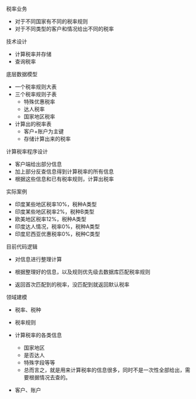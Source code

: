 税率业务

- 对于不同国家有不同的税率规则
- 对于不同类型的客户和情况给出不同的税率

技术设计

- 计算税率并存储
- 查询税率

底层数据模型

- 一个税率规则大表
- 三个税率规则子表
  - 特殊优惠税率
  - 达人税率
  - 国家地区税率                                                                                                                                                 
- 计算出的税率表
  - 客户+账户为主键
  - 存储计算出来的税率

计算税率程序设计

- 客户端给出部分信息
- 加上部分反查信息得到计算税率的所有信息
- 根据这些信息和已有税率规则，计算出税率

实际案例

- 印度某些地区税率10%，税种A类型
- 印度某些地区税率2%，税种B类型
- 欧美地区税率12%，税种A类型
- 印度达人情况，税率0%，税种A类型
- 印度尼西亚优惠税率0%，税种C类型

目前代码逻辑

- 对信息进行整理计算

- 根据整理好的信息，以及规则优先级去数据库匹配税率规则
- 返回首次匹配到的税率，没匹配到就返回默认税率

领域建模

- 税率、税种

- 税率规则

- 计算税率的各类信息
  - 国家地区
  - 是否达人
  - 特殊字段等等
  - 总而言之，就是用来计算税率的信息很多，同时不是一次性全部给出，需要根据情况去查的。

- 客户、账户 

